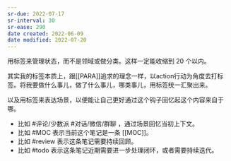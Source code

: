 ```yaml
---
sr-due: 2022-07-17
sr-interval: 30
sr-ease: 290
date created: 2022-06-09
date modified: 2022-07-20
---
```


用标签来管理状态，而不是领域或做分类。这样一定能收缩到 20 个以内。

其实我的标签本质上，跟[[PARA]]追求的理念一样，以action行动为角度去打标签。将我要做什么事儿，做了什么事儿，哪类事儿，用标签统一汇聚出来。

以及用标签来表达场景，以便能让自己更好通过这个钩子回忆起这个内容来自于哪。

- 比如 #评论/少数派 #对话/微信/群聊 ，通过场景回忆当初上下文。
- 比如 #MOC 表示当前这个笔记是一条 [[MOC]]。
- 比如 #review 表示这条笔记需要持续回顾。
- 比如 #todo 表示这条笔记近期需要进一步处理闭环，或者需要持续迭代。
